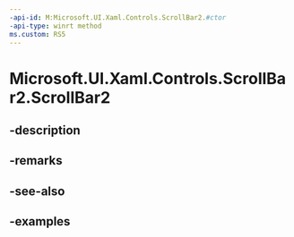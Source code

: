 ```yaml
---
-api-id: M:Microsoft.UI.Xaml.Controls.ScrollBar2.#ctor
-api-type: winrt method
ms.custom: RS5
---
```


<!-- Method syntax.
public ScrollBar2.ScrollBar2()
-->

# Microsoft.UI.Xaml.Controls.ScrollBar2.ScrollBar2

## -description

## -remarks

## -see-also

## -examples

